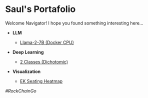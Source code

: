 # Saul's Portafolio

Welcome Navigator! I hope you found something interesting here...

+ **LLM**
    + [Llama-2-7B (Docker CPU)](https://github.com/saul-leon/llama-2-7b-q4-gguf-docker-cpu)

+ **Deep Learning**
    + [2 Classes (Dichotomic)](https://github.com/saul-leon/personal-portafolio/blob/main/Deep%20Learning/2%20Classes%20(Dichotomic).ipynb)

+ **Visualization**
    + [EK Seating Heatmap](https://github.com/saul-leon/personal-portafolio/blob/main/Visualization/EK%20Seating%20Heatmap/README.ipynb)

*#RockChainGo*
